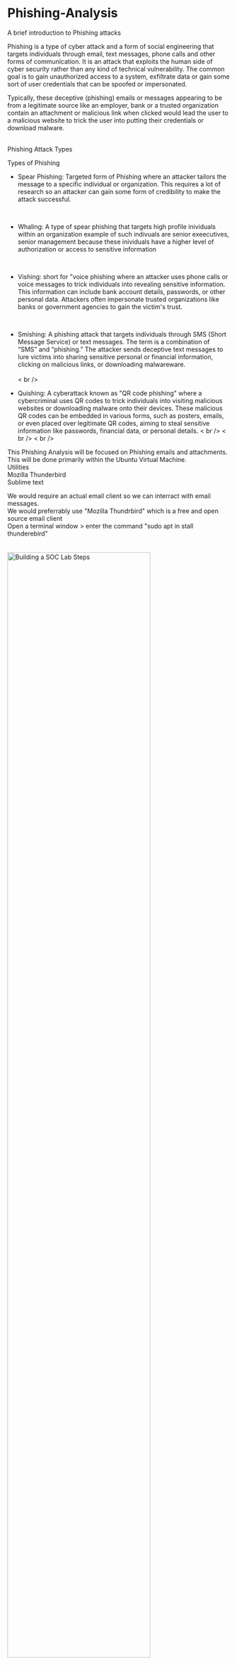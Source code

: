 # Phishing-Analysis

A brief introduction to Phishing attacks <br />

Phishing is a type of cyber attack and a form of social engineering that targets individuals through email, text messages, phone calls and other forms of communication. It is an attack that exploits the human side of cyber security rather than any kind of technical vulnerability. The common goal is to gain unauthorized access to a system, exfiltrate data or gain some sort of user credentials that can be spoofed or impersonated. <br />

Typically, these deceptive (phishing) emails or messages appearing to be from a legitimate source like an employer, bank or a trusted organization contain an attachment or malicious link when clicked would lead the user to a malicious website to trick the user into putting their credentials or download malware.
<br />
<br />

Phishing Attack Types <br />


Types of Phishing <br />
- Spear Phishing: Targeted form of Phishing where an attacker tailors the message to a specific individual or organization. This requires a lot of research so an attacker can gain some form of credibility to make the attack successful.<br />
<br />

- Whaling: A type of spear phishing that targets high profile inividuals within an organization example of such indivuals are senior exeecutives, senior management because these inividuals have a higher level of authorization or access to sensitive information <br />
<br />

- Vishing: short for "voice phishing where an attacker uses phone calls or voice messages to trick individuals into revealing sensitive information. This information can include bank account details, passwords, or other personal data. Attackers often impersonate trusted organizations like banks or government agencies to gain the victim's trust. <br />
<br />

- Smishing: A phishing attack that targets individuals through SMS (Short Message Service) or text messages. The term is a combination of “SMS” and “phishing.” The attacker sends deceptive text messages to lure victims into sharing sensitive personal or financial information, clicking on malicious links, or downloading malwareware. <br />  
< br />

- Quishing: A cyberattack known as "QR code phishing" where a cybercriminal uses QR codes to trick individuals into visiting malicious websites or downloading malware onto their devices. These malicious QR codes can be embedded in various forms, such as posters, emails, or even placed over legitimate QR codes, aiming to steal sensitive information like passwords, financial data, or personal details. < br />
< br />
< br />


This Phishing Analysis will be focused on Phishing emails and attachments. This will be done primarily within the Ubuntu Virtual Machine. <br />
Utilities <br />
Mozilla Thunderbird <br />
Sublime text <br />


We would require an actual email client so we can interract with email messages. <br />
We would preferrably use "Mozilla Thundrbird" which is a free and open source email client <br />
Open a terminal window > enter the command "sudo apt in stall thunderebird" <br />
<br />
<br />
<img src="https://i.imgur.com/dSLezVY.png" height="80%" width="80%" alt="Building a SOC Lab Steps"/>
<br />
<br />
Thunderbird installation complete
<img src="https://i.imgur.com/1EhwdWY.png" height="80%" width="80%" alt="Building a SOC Lab Steps"/>
<br />
<br />
Installation confirmation on Desktop
<img src="https://i.imgur.com/1zPH9DR.png" height="80%" width="80%" alt="Building a SOC Lab Steps"/>
<br />
<br />
Now that thunderbird has been installed, any ".eml or e-mail" files are automatically associated with the application <br />
Letts open up an email file <br />
On the desktop Open the Phishing Analysis folder > Header Analysis > Open sample1.eml  <br />
<img src="https://i.imgur.com/2cLl122.png" height="80%" width="80%" alt="Building a SOC Lab Steps"/>
<br />
<br />
We need to be able to open email messages with linked images without automatically blocking them <br />
Open thunderird > Privacy & Security > Check "Allow remote content in messages <br />
<img src="https://i.imgur.com/1THnbZB.png" height="80%" width="80%" alt="Building a SOC Lab Steps"/>
<br />
<br />

To do some manual email file and header analysis, we need a text and code editor not just to rely on the terminal for the full analysis <br />
We would be installing Sublime Text, an editor for code and different types of markup <br />
Open Firefox > search "sublime text" > Click the first result > Install for linux <br />
<img src="https://i.imgur.com/mlu34cO.png" height="80%" width="80%" alt="Building a SOC Lab Steps"/>
<br />
<br />
<img src="https://i.imgur.com/SNtXrli.png" height="80%" width="80%" alt="Building a SOC Lab Steps"/>
<br />
<br />
To install Sublime text, we would run the "gpg key" and install the package. <br />
Copy the GPG key, paste in the terminal <br />
Select the channek to use  by copying the "Stable" command <br />
<img src="https://i.imgur.com/K5lXqni.png" height="80%" width="80%" alt="Building a SOC Lab Steps"/>
<br />
<br />
<img src="https://i.imgur.com/efniIwm.png" height="80%" width="80%" alt="Building a SOC Lab Steps"/>
<br />
<br />
<img src="https://i.imgur.com/6cE2pTM.png" height="80%" width="80%" alt="Building a SOC Lab Steps"/>
<br />
<br />
Run the "sudo apt-get update" command and the "sudo apt-get install sublime-text" command'<br />
<img src="https://i.imgur.com/9cD5dxK.png" height="80%" width="80%" alt="Building a SOC Lab Steps"/>
<br />
<br />
<img src="https://i.imgur.com/xbnHt99.png" height="80%" width="80%" alt="Building a SOC Lab Steps"/>
<br />
<br />
<img src="https://i.imgur.com/1tILb5b.png" height="80%" width="80%" alt="Building a SOC Lab Steps"/>
<br />
<br />
To confirm the installation of Sublime text, click the applications menu <br />
<img src="https://i.imgur.com/IFQvONu.png" height="80%" width="80%" alt="Building a SOC Lab Steps"/>
<br />
<br />











